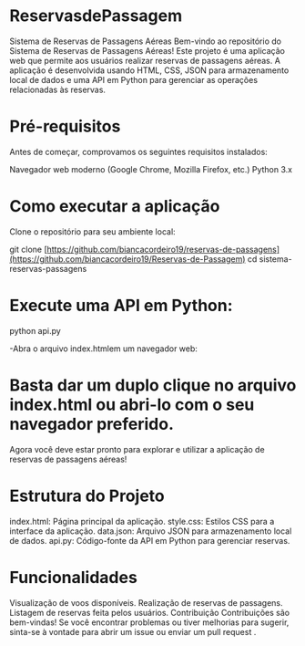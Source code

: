 # ReservasdePassagem
Sistema de Reservas de Passagens Aéreas
Bem-vindo ao repositório do Sistema de Reservas de Passagens Aéreas! Este projeto é uma aplicação web que permite aos usuários realizar reservas de passagens aéreas. A aplicação é desenvolvida usando HTML, CSS, JSON para armazenamento local de dados e uma API em Python para gerenciar as operações relacionadas às reservas.

# Pré-requisitos
Antes de começar, comprovamos os seguintes requisitos instalados:

Navegador web moderno (Google Chrome, Mozilla Firefox, etc.)
Python 3.x

# Como executar a aplicação

Clone o repositório para seu ambiente local:

git clone [https://github.com/biancacordeiro19/reservas-de-passagens](https://github.com/biancacordeiro19/Reservas-de-Passagem)
cd sistema-reservas-passagens

# Execute uma API em Python:

python api.py

-Abra o arquivo index.htmlem um navegador web:

# Basta dar um duplo clique no arquivo index.html ou abri-lo com o seu navegador preferido.

Agora você deve estar pronto para explorar e utilizar a aplicação de reservas de passagens aéreas!

# Estrutura do Projeto

index.html: Página principal da aplicação.
style.css: Estilos CSS para a interface da aplicação.
data.json: Arquivo JSON para armazenamento local de dados.
api.py: Código-fonte da API em Python para gerenciar reservas.

# Funcionalidades

Visualização de voos disponíveis.
Realização de reservas de passagens.
Listagem de reservas feita pelos usuários.
Contribuição
Contribuições são bem-vindas! Se você encontrar problemas ou tiver melhorias para sugerir, sinta-se à vontade para abrir um issue ou enviar um pull request .







